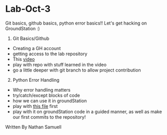 # Lab-Oct-3
Git basics, github basics, python error basics!! Let's get hacking on GroundStation :)


1. Git Basics/Github
- Creating a GH account
- getting access to the lab repository
- This [video](https://www.youtube.com/watch?v=mJ-qvsxPHpY&pp=ygUPZ2l0IGZvciBkdW1taWVz)
- play with repo with stuff learned in the video
- go a little deeper with git branch to allow project contribution

2. Python Error Handling
- Why error handling matters
- try/catch/except blocks of code
- how we can use it in groundStation
- play with [this file](https://github.com/nathansamuell/Lab-Oct-3/blob/main/error_handling.py) first
- play with it on groundStation code in a guided manner, as well as make our first commits to the repository!

Written By Nathan Samuell
